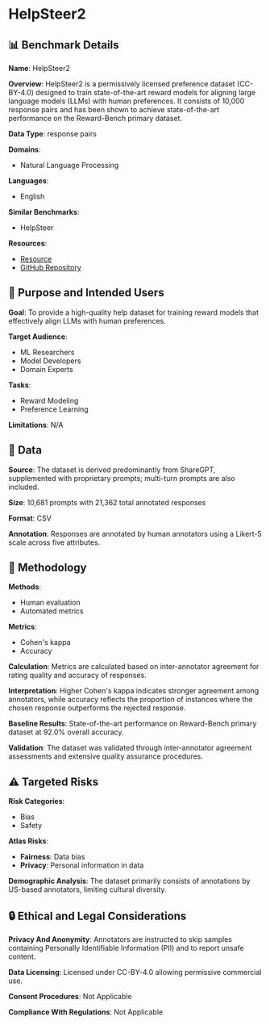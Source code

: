# HelpSteer2

## 📊 Benchmark Details

**Name**: HelpSteer2

**Overview**: HelpSteer2 is a permissively licensed preference dataset (CC-BY-4.0) designed to train state-of-the-art reward models for aligning large language models (LLMs) with human preferences. It consists of 10,000 response pairs and has been shown to achieve state-of-the-art performance on the Reward-Bench primary dataset.

**Data Type**: response pairs

**Domains**:
- Natural Language Processing

**Languages**:
- English

**Similar Benchmarks**:
- HelpSteer

**Resources**:
- [Resource](https://huggingface.co/datasets/nvidia/HelpSteer2)
- [GitHub Repository](https://github.com/NVIDIA/NeMo-Aligner)

## 🎯 Purpose and Intended Users

**Goal**: To provide a high-quality help dataset for training reward models that effectively align LLMs with human preferences.

**Target Audience**:
- ML Researchers
- Model Developers
- Domain Experts

**Tasks**:
- Reward Modeling
- Preference Learning

**Limitations**: N/A

## 💾 Data

**Source**: The dataset is derived predominantly from ShareGPT, supplemented with proprietary prompts; multi-turn prompts are also included.

**Size**: 10,681 prompts with 21,362 total annotated responses

**Format**: CSV

**Annotation**: Responses are annotated by human annotators using a Likert-5 scale across five attributes.

## 🔬 Methodology

**Methods**:
- Human evaluation
- Automated metrics

**Metrics**:
- Cohen's kappa
- Accuracy

**Calculation**: Metrics are calculated based on inter-annotator agreement for rating quality and accuracy of responses.

**Interpretation**: Higher Cohen's kappa indicates stronger agreement among annotators, while accuracy reflects the proportion of instances where the chosen response outperforms the rejected response.

**Baseline Results**: State-of-the-art performance on Reward-Bench primary dataset at 92.0% overall accuracy.

**Validation**: The dataset was validated through inter-annotator agreement assessments and extensive quality assurance procedures.

## ⚠️ Targeted Risks

**Risk Categories**:
- Bias
- Safety

**Atlas Risks**:
- **Fairness**: Data bias
- **Privacy**: Personal information in data

**Demographic Analysis**: The dataset primarily consists of annotations by US-based annotators, limiting cultural diversity.

## 🔒 Ethical and Legal Considerations

**Privacy And Anonymity**: Annotators are instructed to skip samples containing Personally Identifiable Information (PII) and to report unsafe content.

**Data Licensing**: Licensed under CC-BY-4.0 allowing permissive commercial use.

**Consent Procedures**: Not Applicable

**Compliance With Regulations**: Not Applicable
